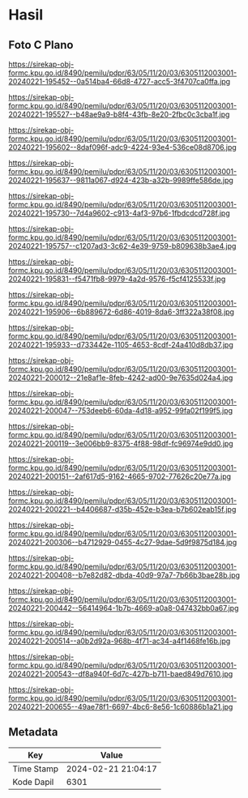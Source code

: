 # Hasil

## Foto C Plano

https://sirekap-obj-formc.kpu.go.id/8490/pemilu/pdpr/63/05/11/20/03/6305112003001-20240221-195452--0a514ba4-66d8-4727-acc5-3f4707ca0ffa.jpg

https://sirekap-obj-formc.kpu.go.id/8490/pemilu/pdpr/63/05/11/20/03/6305112003001-20240221-195527--b48ae9a9-b8f4-43fb-8e20-2fbc0c3cba1f.jpg

https://sirekap-obj-formc.kpu.go.id/8490/pemilu/pdpr/63/05/11/20/03/6305112003001-20240221-195602--8daf096f-adc9-4224-93e4-536ce08d8706.jpg

https://sirekap-obj-formc.kpu.go.id/8490/pemilu/pdpr/63/05/11/20/03/6305112003001-20240221-195637--9811a067-d924-423b-a32b-9989ffe586de.jpg

https://sirekap-obj-formc.kpu.go.id/8490/pemilu/pdpr/63/05/11/20/03/6305112003001-20240221-195730--7d4a9602-c913-4af3-97b6-1fbdcdcd728f.jpg

https://sirekap-obj-formc.kpu.go.id/8490/pemilu/pdpr/63/05/11/20/03/6305112003001-20240221-195757--c1207ad3-3c62-4e39-9759-b809638b3ae4.jpg

https://sirekap-obj-formc.kpu.go.id/8490/pemilu/pdpr/63/05/11/20/03/6305112003001-20240221-195831--f5471fb8-9979-4a2d-9576-f5cf4125533f.jpg

https://sirekap-obj-formc.kpu.go.id/8490/pemilu/pdpr/63/05/11/20/03/6305112003001-20240221-195906--6b889672-6d86-4019-8da6-3ff322a38f08.jpg

https://sirekap-obj-formc.kpu.go.id/8490/pemilu/pdpr/63/05/11/20/03/6305112003001-20240221-195933--d733442e-1105-4653-8cdf-24a410d8db37.jpg

https://sirekap-obj-formc.kpu.go.id/8490/pemilu/pdpr/63/05/11/20/03/6305112003001-20240221-200012--21e8af1e-8feb-4242-ad00-9e7635d024a4.jpg

https://sirekap-obj-formc.kpu.go.id/8490/pemilu/pdpr/63/05/11/20/03/6305112003001-20240221-200047--753deeb6-60da-4d18-a952-99fa02f199f5.jpg

https://sirekap-obj-formc.kpu.go.id/8490/pemilu/pdpr/63/05/11/20/03/6305112003001-20240221-200119--3e006bb9-8375-4f88-98df-fc96974e9dd0.jpg

https://sirekap-obj-formc.kpu.go.id/8490/pemilu/pdpr/63/05/11/20/03/6305112003001-20240221-200151--2af617d5-9162-4665-9702-77626c20e77a.jpg

https://sirekap-obj-formc.kpu.go.id/8490/pemilu/pdpr/63/05/11/20/03/6305112003001-20240221-200221--b4406687-d35b-452e-b3ea-b7b602eab15f.jpg

https://sirekap-obj-formc.kpu.go.id/8490/pemilu/pdpr/63/05/11/20/03/6305112003001-20240221-200306--b4712929-0455-4c27-9dae-5d9f9875d184.jpg

https://sirekap-obj-formc.kpu.go.id/8490/pemilu/pdpr/63/05/11/20/03/6305112003001-20240221-200408--b7e82d82-dbda-40d9-97a7-7b66b3bae28b.jpg

https://sirekap-obj-formc.kpu.go.id/8490/pemilu/pdpr/63/05/11/20/03/6305112003001-20240221-200442--56414964-1b7b-4669-a0a8-047432bb0a67.jpg

https://sirekap-obj-formc.kpu.go.id/8490/pemilu/pdpr/63/05/11/20/03/6305112003001-20240221-200514--a0b2d92a-968b-4f71-ac34-a4f1468fe16b.jpg

https://sirekap-obj-formc.kpu.go.id/8490/pemilu/pdpr/63/05/11/20/03/6305112003001-20240221-200543--df8a940f-6d7c-427b-b711-baed849d7610.jpg

https://sirekap-obj-formc.kpu.go.id/8490/pemilu/pdpr/63/05/11/20/03/6305112003001-20240221-200655--49ae78f1-6697-4bc6-8e56-1c60886b1a21.jpg


## Metadata

| Key        | Value               |
| ---------- | ------------------- |
| Time Stamp | 2024-02-21 21:04:17 |
| Kode Dapil | 6301                |



